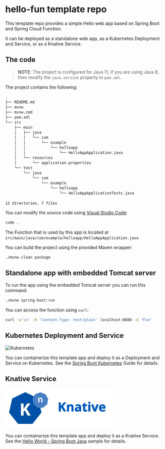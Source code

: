 # hello-fun template repo

This template repo provides a simple Hello web app based on Spring Boot and Spring Cloud Function.

It can be deployed as a standalone web app, as a Kubernetes Deployment and Service, or as a Knative Service.

## The code

> **NOTE**: The project is configured for Java 11, if you are using Java 8, then modify the `java.version` property in `pom.xml`.

The project contains the following:

```text
.
├── README.md
├── mvnw
├── mvnw.cmd
├── pom.xml
└── src
    ├── main
    │   ├── java
    │   │   └── com
    │   │       └── example
    │   │           └── helloapp
    │   │               └── HelloAppApplication.java
    │   └── resources
    │       └── application.properties
    └── test
        └── java
            └── com
                └── example
                    └── helloapp
                        └── HelloAppApplicationTests.java

12 directories, 7 files
```

You can modify the source code using [Visual Studio Code](https://code.visualstudio.com/):

```bash
code .
```

The Function that is used by this app is located at `src/main/java/com/example/helloapp/HelloAppApplication.java`

You can build the project using the provided Maven wrapper:

```bash
./mvnw clean package
```

## Standalone app with embedded Tomcat server

To run the app using the embedded Tomcat server you can run this command:

```bash
./mvnw spring-boot:run
```

You can access the function using `curl`:

```bash
curl -w'\n' -H 'Content-Type: text/plain' localhost:8080 -d "Fun"
```

## Kubernetes Deployment and Service

<img src="https://kubernetes.io/images/kubernetes-horizontal-color.png"
     alt="Kubernetes" width="400" />

You can containerize this template app and deploy it as a Deployment and Service on Kubernetes.
See the [Spring Boot Kubernetes](https://spring.io/guides/gs/spring-boot-kubernetes/) Guide for details.

## Knative Service

![Knative Logo](knative-logo.jpg)

You can containerize this template app and deploy it as a Knative Service.
See the [Hello World - Spring Boot Java](https://knative.dev/docs/serving/samples/hello-world/helloworld-java-spring/) sample for details.
